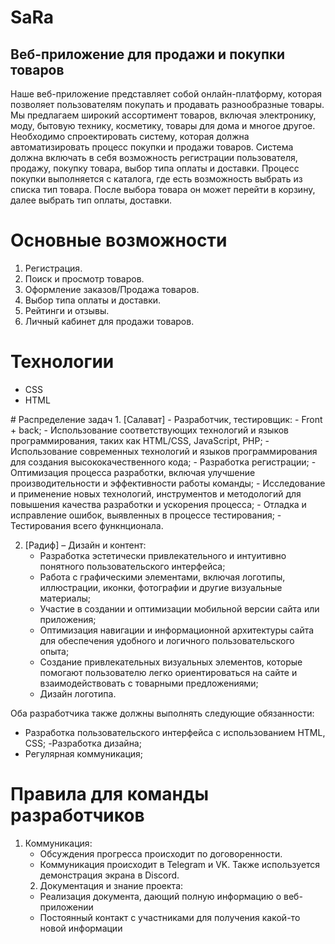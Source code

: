 # SaRa

## Веб-приложение для продажи и покупки товаров
Наше веб-приложение представляет собой онлайн-платформу, которая позволяет пользователям покупать и продавать разнообразные товары. Мы предлагаем широкий ассортимент товаров, включая электронику, моду, бытовую технику, косметику, товары для дома и многое другое. Необходимо спроектировать систему, которая должна автоматизировать процесс покупки и продажи товаров. Система должна включать в себя возможность регистрации пользователя, продажу, покупку товара, выбор типа оплаты и доставки. Процесс покупки выполняется с каталога, где есть возможность выбрать из списка тип товара. После выбора товара он может перейти в корзину, далее выбрать тип оплаты, доставки.


# Основные возможности
<ol>
  <li>Регистрация.</li>
  <li> Поиск и просмотр товаров.</li>
  <li> Оформление заказов/Продажа товаров.</li>
  <li> Выбор типа оплаты и доставки.</li>
  <li> Рейтинги и отзывы.</li>
  <li>Личный кабинет для продажи товаров.</li>
</ol> 

# Технологии
<ul>
  <li>CSS</li>
  <li>HTML</li>
</ul> 
# Распределение задач
1. [Салават] - Разработчик, тестировщик:
   - Front + back;
   - Использование соответствующих технологий и языков программирования, таких как HTML/CSS, JavaScript, PHP;
   - Использование современных технологий и языков программирования для создания высококачественного кода;
   - Разработка регистрации;
   - Оптимизация процесса разработки, включая улучшение производительности и эффективности работы команды;
   - Исследование и применение новых технологий, инструментов и методологий для повышения качества разработки и ускорения процесса;
   - Отладка и исправление ошибок, выявленных в процессе тестирования;
   - Тестирования всего функнционала.
     
2. [Радиф] – Дизайн и контент:
   - Разработка эстетически привлекательного и интуитивно понятного пользовательского интерфейса;
   - Работа с графическими элементами, включая логотипы, иллюстрации, иконки, фотографии и другие визуальные материалы;
   - Участие в создании и оптимизации мобильной версии сайта или приложения;
   - Оптимизация навигации и информационной архитектуры сайта для обеспечения удобного и логичного пользовательского опыта;
   - Создание привлекательных визуальных элементов, которые помогают пользователю легко ориентироваться на сайте и взаимодействовать с товарными предложениями;
   - Дизайн логотипа.
  
Оба разработчика также должны выполнять следующие обязанности:
   - Разработка пользовательского интерфейса с использованием HTML, CSS;
   -Разработка дизайна;
   - Регулярная коммуникация;

# Правила для команды разработчиков

1. Коммуникация:
   - Обсуждения прогресса происходит по договоренности.
   - Коммуникация происходит в Telegram и VK. Также используется демонстрация экрана в Discord.
   2. Документация и знание проекта:
   - Реализация документа, дающий полную информацию о веб-приложении
   - Постоянный контакт с участниками для получения какой-то новой информации

